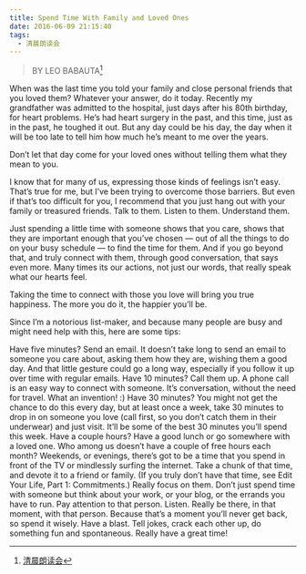 ```yaml
---
title: Spend Time With Family and Loved Ones
date: 2016-06-09 21:15:40
tags:
  - 清晨朗读会
---
```



> BY LEO BABAUTA[^1]

When was the last time you told your family and close personal friends that you loved them? Whatever your answer, do it today. Recently my grandfather was admitted to the hospital, just days after his 80th birthday, for heart problems. He’s had heart surgery in the past, and this time, just as in the past, he toughed it out. But any day could be his day, the day when it will be too late to tell him how much he’s meant to me over the years.

<!-- more -->
Don’t let that day come for your loved ones without telling them what they mean to you.

I know that for many of us, expressing those kinds of feelings isn’t easy. That’s true for me, but I’ve been trying to overcome those barriers. But even if that’s too difficult for you, I recommend that you just hang out with your family or treasured friends. Talk to them. Listen to them. Understand them.

Just spending a little time with someone shows that you care, shows that they are important enough that you’ve chosen — out of all the things to do on your busy schedule — to find the time for them. And if you go beyond that, and truly connect with them, through good conversation, that says even more. Many times its our actions, not just our words, that really speak what our hearts feel.

Taking the time to connect with those you love will bring you true happiness. The more you do it, the happier you’ll be.

Since I’m a notorious list-maker, and because many people are busy and might need help with this, here are some tips:

Have five minutes? Send an email. It doesn’t take long to send an email to someone you care about, asking them how they are, wishing them a good day. And that little gesture could go a long way, especially if you follow it up over time with regular emails.
Have 10 minutes? Call them up. A phone call is an easy way to connect with someone. It’s conversation, without the need for travel. What an invention! :)
Have 30 minutes? You might not get the chance to do this every day, but at least once a week, take 30 minutes to drop in on someone you love (call first, so you don’t catch them in their underwear) and just visit. It’ll be some of the best 30 minutes you’ll spend this week.
Have a couple hours? Have a good lunch or go somewhere with a loved one. Who among us doesn’t have a couple of free hours each month? Weekends, or evenings, there’s got to be a time that you spend in front of the TV or mindlessly surfing the internet. Take a chunk of that time, and devote it to a friend or family. (If you truly don’t have that time, see Edit Your Life, Part 1: Commitments.)
Really focus on them. Don’t just spend time with someone but think about your work, or your blog, or the errands you have to run. Pay attention to that person. Listen. Really be there, in that moment, with that person. Because that’s a moment you’ll never get back, so spend it wisely.
Have a blast. Tell jokes, crack each other up, do something fun and spontaneous. Really have a great time!

[^1]:[清晨朗读会](https://mp.weixin.qq.com/s?__biz=MzI1NzIyNjU4Ng==&mid=2247483721&idx=1&sn=18f187bf1c47cca89bd42f3ecb669057&scene=1&srcid=0701ZFJgzzHttv3I5QIr4gyD&key=77421cf58af4a6531b3d4a0375ee6173f0575831da2d492d0b3fb3af8fae075c2d4395a1cb045edbcf63e13f9dbec327&ascene=0&uin=MTMzOTQ1ODU2MA%3D%3D&devicetype=iMac+MacBookPro11%2C2+OSX+OSX+10.11.5+build(15F34)&version=11020201&pass_ticket=JpMDsA87Kq8iq4HY%2FOuzK4P%2BqTAOjY2KZC29g2o579abtCXCDxqwF%2BCMOeJBwMsn)
